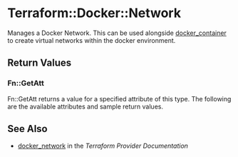# Terraform::Docker::Network

Manages a Docker Network. This can be used alongside
[docker\_container](/docs/providers/docker/r/container.html)
to create virtual networks within the docker environment.

## Return Values

### Fn::GetAtt

Fn::GetAtt returns a value for a specified attribute of this type. The following are the available attributes and sample return values.

## See Also

* [docker_network](https://www.terraform.io/docs/providers/docker/r/network.html) in the _Terraform Provider Documentation_